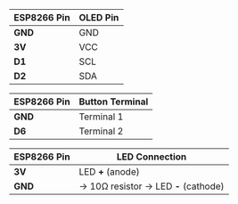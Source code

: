 | ESP8266 Pin | OLED Pin |
| ----------- | -------- |
| **GND**     | GND      |
| **3V**      | VCC      |
| **D1**      | SCL      |
| **D2**      | SDA      |


| ESP8266 Pin | Button Terminal |
| ----------- | --------------- |
| **GND**     | Terminal 1      |
| **D6**      | Terminal 2      |

| ESP8266 Pin | LED Connection                       |
| ----------- | ------------------------------------ |
| **3V**      | LED **+** (anode)                    |
| **GND**     | → 10Ω resistor → LED **-** (cathode) |

